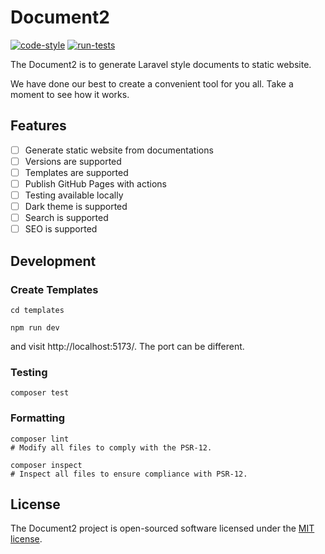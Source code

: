 # Document2

[![code-style](https://github.com/cable8mm/document2/actions/workflows/code-style.yml/badge.svg)](https://github.com/cable8mm/document2/actions/workflows/code-style.yml)
[![run-tests](https://github.com/cable8mm/document2/actions/workflows/run-tests.yml/badge.svg)](https://github.com/cable8mm/document2/actions/workflows/run-tests.yml)

The Document2 is to generate Laravel style documents to static website.

We have done our best to create a convenient tool for you all. Take a moment to see how it works.

## Features

- [ ] Generate static website from documentations
- [ ] Versions are supported
- [ ] Templates are supported
- [ ] Publish GitHub Pages with actions
- [ ] Testing available locally
- [ ] Dark theme is supported
- [ ] Search is supported
- [ ] SEO is supported

## Development

### Create Templates

```shell
cd templates

npm run dev
```

and visit http://localhost:5173/. The port can be different.

### Testing

```shell
composer test
```

### Formatting

```shell
composer lint
# Modify all files to comply with the PSR-12.

composer inspect
# Inspect all files to ensure compliance with PSR-12.
```

## License

The Document2 project is open-sourced software licensed under the [MIT license](LICENSE.md).
